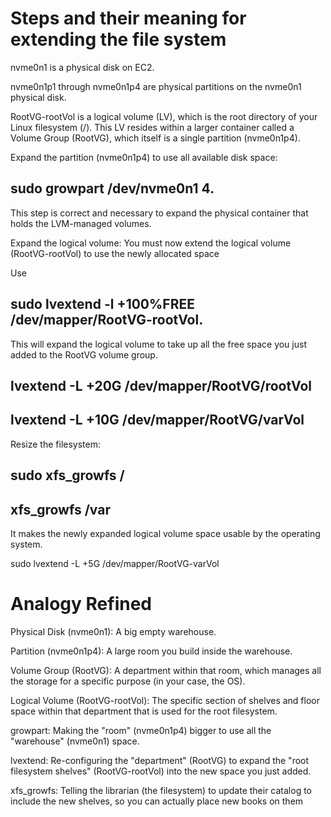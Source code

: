 # Steps and their meaning for extending the file system
nvme0n1 is a physical disk on EC2.

nvme0n1p1 through nvme0n1p4 are physical partitions on the nvme0n1 physical disk.

RootVG-rootVol is a logical volume (LV), which is the root directory of your Linux filesystem (/). This LV resides within a larger container called a Volume Group (RootVG), which itself is a single partition (nvme0n1p4).

Expand the partition (nvme0n1p4) to use all available disk space: 

## sudo growpart /dev/nvme0n1 4.

This step is correct and necessary to expand the physical container that holds the LVM-managed volumes.

Expand the logical volume: You must now extend the logical volume (RootVG-rootVol) to use the newly allocated space

Use 

## sudo lvextend -l +100%FREE /dev/mapper/RootVG-rootVol. 
This will expand the logical volume to take up all the free space you just added to the RootVG volume group.

## lvextend -L +20G /dev/mapper/RootVG/rootVol
## lvextend -L +10G /dev/mapper/RootVG/varVol


Resize the filesystem: 

## sudo xfs_growfs /
## xfs_growfs /var

It makes the newly expanded logical volume space usable by the operating system.

sudo lvextend -L +5G /dev/mapper/RootVG-varVol

# Analogy Refined

Physical Disk (nvme0n1): A big empty warehouse.

Partition (nvme0n1p4): A large room you build inside the warehouse.

Volume Group (RootVG): A department within that room, which manages all the storage for a specific purpose (in your case, the OS).

Logical Volume (RootVG-rootVol): The specific section of shelves and floor space within that department that is used for the root filesystem.

growpart: Making the "room" (nvme0n1p4) bigger to use all the "warehouse" (nvme0n1) space.

lvextend: Re-configuring the "department" (RootVG) to expand the "root filesystem shelves" (RootVG-rootVol) into the new space you just added.

xfs_growfs: Telling the librarian (the filesystem) to update their catalog to include the new shelves, so you can actually place new books on them